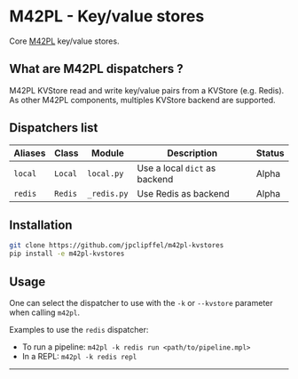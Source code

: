# M42PL - Key/value stores

Core [M42PL] key/value stores.

## What are M42PL dispatchers ?

M42PL KVStore read and write key/value pairs from a KVStore (e.g. Redis).
As other M42PL components, multiples KVStore backend are supported.

## Dispatchers list

| Aliases | Class   | Module      | Description                   | Status |
|---------|---------|-------------|-------------------------------|--------|
| `local` | `Local` | `local.py`  | Use a local `dict` as backend | Alpha  |
| `redis` | `Redis` | `_redis.py` | Use Redis as backend          | Alpha  |

## Installation

```Bash
git clone https://github.com/jpclipffel/m42pl-kvstores
pip install -e m42pl-kvstores
```

## Usage

One can select the dispatcher to use with the `-k` or `--kvstore` parameter
when calling `m42pl`.

Examples to use the `redis` dispatcher:

* To run a pipeline: `m42pl -k redis run <path/to/pipeline.mpl>`
* In a REPL: `m42pl -k redis repl`

---

[M42PL]: https://github.com/jpclipffel/m42pl-core
